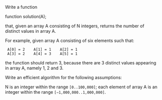 Write a function

function solution(A);

that, given an array A consisting of N integers, returns the number of distinct values in array A.

For example, given array A consisting of six elements such that:

```
 A[0] = 2    A[1] = 1    A[2] = 1
 A[3] = 2    A[4] = 3    A[5] = 1
 ```

the function should return 3, because there are 3 distinct values appearing in array A, namely 1, 2 and 3.

Write an efficient algorithm for the following assumptions:

N is an integer within the range `[0..100,000]`;
each element of array A is an integer within the range `[−1,000,000..1,000,000]`.
